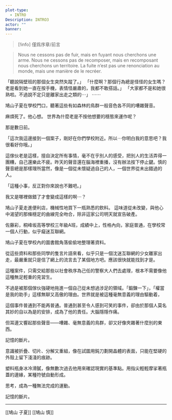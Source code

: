 ```yaml
---
plot-type:
  - INTRO
Description: INTRO3
actor: ""
banner:
---
```

> [!info]
> 僅爲序章/前言

>Nous ne cessons pas de fuir, mais en fuyant nous cherchons une arme. Nous ne cessons pas de recomposer, mais en recomposant nous cherchons un territoire. La fuite n’est pas une renonciation au monde, mais une manière de le recréer.

「聽說隔壁班的那個女生突然失蹤了。」
「什麼啊？那個行為總是怪怪的女生嗎？老是看到她一直在按手機，表情怪嚴肅的，我都不敢搭話。」
「大家都不是和她很熟啦。不過說不定只是離家出走之類的⋯」
⋯⋯

鳩山子夏在學校門口，聽著這些有如森林的鳥群一般音色各不同的嘈雜聲音。

麻煩死了。他心想。
世界為什麼老是不按他想要的穩態來運作呢？

那是數日前。

「這次我這邊接到一個案子，剛好在你們學校附近。所以⋯你明白我的意思吧？我很看好你哦。」

這傢伙老是這樣，擅自決定所有事情，毫不在乎別人的感受，把別人的生活弄得一團糟，自己還樂此不疲。昨天的聲音還在腦海裡重播，沒有辦法按下停止鍵。慎的聲音總是那樣理所當然，像是一個從未懷疑過自己的人，一個世界從未出錯過的人。

「這種小事，反正對你來說也不難吧。」

我又是哪裡做錯了才會變成這樣的啊⋯？

鳩山子夏走進便利店，機械性地買下一瓶熟悉的飲料。 這味道從未改變，與他心中渴望的那條穩定的曲線完全吻合，除非這家公司明天就宣告破產。

佐藤彩，桐峰坂高等學校三年級A班，成績中上，性格內向，家庭普通，在學校常一個人行動，似乎癡迷互聯網。

鳩山子夏在學校內的圖書館角落偷偷地整理著資料。

從這些資料和那些同學的隻言片語來看，似乎只是一個沈迷互聯網的少女離家出走，最嚴重就只是信了網上的流言去了某個地方吧。應該很快就能找到才是。

這種案件，只需交給那些以社會秩序為己任的警察大人們去處理，根本不需要像他這種無足輕重的見習生。

不過是被那個傢伙強硬地拖進一個自己從未想過涉足的領域。「鍛鍊一下」，「權當是我的助手」這樣無聊又高傲的理由。世界就是被這種毫無意義的理由驅動着，

這個事件普通到不能再普通。普通到甚至令人感到可笑的事件，卻由於那個人莫名其妙的自以為是的安排，成為了他的責任。大腦隱隱作痛。

但耳邊又響起那些聲音——嘈雜、毫無意義的鳥群，卻又好像夾雜著什麼別的東西。

記憶的斷片。

意識被折疊、切片、分解又重組，像在試圖用鈍刀劃開晶體的表面，只能在堅硬的外殼上留下淺淺的痕跡。

塑料瓶身冰冷滑膩，像無數次過去他用來確認現實的基準點。用指尖輕輕摩挲著瓶蓋的邊緣，某種符號自動形成。

思考，成為一種無法完成的運動。

記憶的斷片。

---

[[鳩山 子夏]] [[鳩山 慎]]
